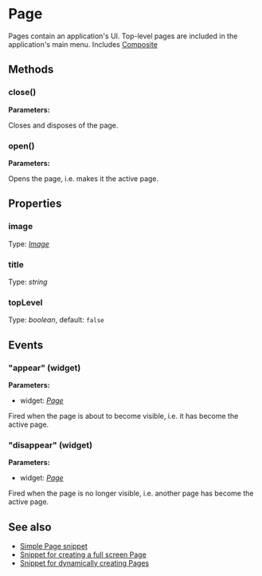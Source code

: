---
---
# Page

Pages contain an application's UI. Top-level pages are included in the application's main menu.
Includes [Composite](Composite.md)

## Methods

### close()


**Parameters:**



Closes and disposes of the page.

### open()


**Parameters:**



Opens the page, i.e. makes it the active page.


## Properties

### image
Type: *[Image](../types.md#Image)*

### title

Type: *string*

### topLevel

Type: *boolean*, default: `false`


## Events

### "appear" (widget)

**Parameters:**

- widget: *[Page](Page.md)*

Fired when the page is about to become visible, i.e. it has become the active page.

### "disappear" (widget)

**Parameters:**

- widget: *[Page](Page.md)*

Fired when the page is no longer visible, i.e. another page has become the active page.


## See also

- [Simple Page snippet](https://github.com/eclipsesource/tabris-js/blob/v1.1.0/snippets/page/page.js)
- [Snippet for creating a full screen Page](https://github.com/eclipsesource/tabris-js/blob/v1.1.0/snippets/page-fullscreen/page-fullscreen.js)
- [Snippet for dynamically creating Pages](https://github.com/eclipsesource/tabris-js/blob/v1.1.0/snippets/page-add-dynamically/page-add-dynamically.js)
